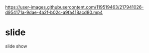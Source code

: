 

https://user-images.githubusercontent.com/119519463/217941026-d954171a-9dae-4a2f-b02c-a9fa418acd80.mp4

# slide
slide show
